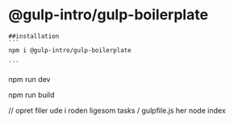 
# @gulp-intro/gulp-boilerplate

    ##installation
    ```
    npm i @gulp-intro/gulp-boilerplate

    ```

<!-- start gulp -->
npm run dev
<!-- build -->
npm run build




 // opret filer ude i roden ligesom tasks / gulpfile.js her
node index